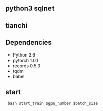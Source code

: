 ## python3 sqlnet
## tianchi
## Dependencies

 - Python 3.6
 - pytorch 1.0.1
 - records 0.5.3
 - tqdm
 - babel
 ## start
 ``` bash start_train $gpu_number $batch_size```

